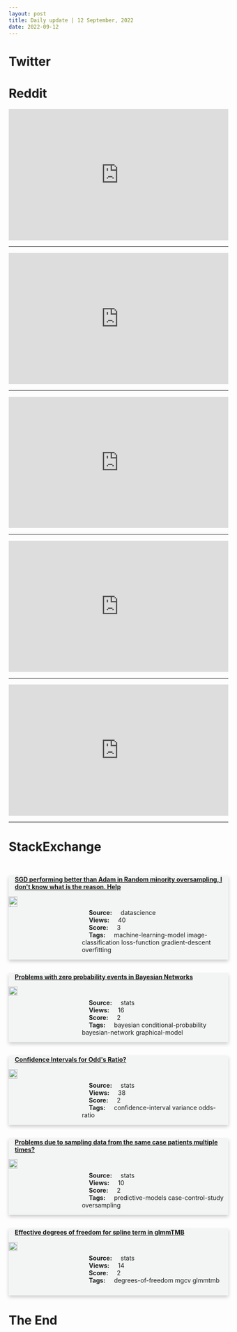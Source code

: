 ```yaml
---
layout: post
title: Daily update | 12 September, 2022
date: 2022-09-12
---
```


<script async src="https://platform.twitter.com/widgets.js" charset="utf-8"></script>


<script src='https://storage.ko-fi.com/cdn/scripts/overlay-widget.js'></script>
<script>
  kofiWidgetOverlay.draw('themldojo', {
    'type': 'floating-chat',
    'floating-chat.donateButton.text': 'Support me',
    'floating-chat.donateButton.background-color': '#f45d22',
    'floating-chat.donateButton.text-color': '#fff'
  });
</script>

# Twitter 

<blockquote class="twitter-tweet"><a href="https://twitter.com/waltshaub/status/1569100986572050435"></a></blockquote>

<blockquote class="twitter-tweet"><a href="https://twitter.com/KirkDBorne/status/1568796771840835586"></a></blockquote>

<blockquote class="twitter-tweet"><a href="https://twitter.com/gp_pulipaka/status/1568781509552644096"></a></blockquote>

<blockquote class="twitter-tweet"><a href="https://twitter.com/KirkDBorne/status/1568955169391656961"></a></blockquote>

<blockquote class="twitter-tweet"><a href="https://twitter.com/gp_pulipaka/status/1568780875747459072"></a></blockquote>

<blockquote class="twitter-tweet"><a href="https://twitter.com/fastdotai/status/1568849244861374464"></a></blockquote>

<blockquote class="twitter-tweet"><a href="https://twitter.com/fastdotai/status/1568849550353530882"></a></blockquote>

<blockquote class="twitter-tweet"><a href="https://twitter.com/ylecun/status/1569118122296082435"></a></blockquote>

<blockquote class="twitter-tweet"><a href="https://twitter.com/ylecun/status/1569117017235509248"></a></blockquote>

<blockquote class="twitter-tweet"><a href="https://twitter.com/DeepLearningAI_/status/1569022961838964736"></a></blockquote>

# Reddit 

<iframe id="reddit-embed" src="https://www.redditmedia.com/r/MachineLearning/comments/xbj6cn/r_simplerecon_3d_reconstruction_without_3d?ref_source=embed&amp;ref=share&amp;embed=true" sandbox="allow-scripts allow-same-origin allow-popups" style="border: none;" height="300" width="100%" scrolling="yes"></iframe>
<hr style="width:100%;text-align:left;margin-left:0">
<iframe id="reddit-embed" src="https://www.redditmedia.com/r/datascience/comments/xbl58o/here_are_the_questions_i_was_asked_for_my_entry?ref_source=embed&amp;ref=share&amp;embed=true" sandbox="allow-scripts allow-same-origin allow-popups" style="border: none;" height="300" width="100%" scrolling="yes"></iframe>
<hr style="width:100%;text-align:left;margin-left:0">
<iframe id="reddit-embed" src="https://www.redditmedia.com/r/dataengineering/comments/xbh053/experts_found_10_malicious_packages_on_pypi_used?ref_source=embed&amp;ref=share&amp;embed=true" sandbox="allow-scripts allow-same-origin allow-popups" style="border: none;" height="300" width="100%" scrolling="yes"></iframe>
<hr style="width:100%;text-align:left;margin-left:0">
<iframe id="reddit-embed" src="https://www.redditmedia.com/r/MachineLearning/comments/xbnqeu/d_most_popular_ai_research_august_2022_ranked_by?ref_source=embed&amp;ref=share&amp;embed=true" sandbox="allow-scripts allow-same-origin allow-popups" style="border: none;" height="300" width="100%" scrolling="yes"></iframe>
<hr style="width:100%;text-align:left;margin-left:0">
<iframe id="reddit-embed" src="https://www.redditmedia.com/r/datascience/comments/xb9nn4/tip_of_my_tongue_google_data_science_thing?ref_source=embed&amp;ref=share&amp;embed=true" sandbox="allow-scripts allow-same-origin allow-popups" style="border: none;" height="300" width="100%" scrolling="yes"></iframe>
<hr style="width:100%;text-align:left;margin-left:0">

<style>
.card {
box-shadow: 0 4px 8px 0 rgba(0,0,0,0.2);
transition: 0.3s;
width: 100%;
background-color: #F3F4F4;
}
p{
    margin-left:  3em;
    padding-top: 1em;
}
.part2{
    display: grid;
    grid-template-columns: 1fr 3fr;
}
h4{
    margin: 1em;
}

.card:hover {
box-shadow: 0 8px 16px 0 rgba(0,0,0,0.2);
}
b {
padding: 2px 16px;
}
</style>
  
# StackExchange 


  <br>
  <div class="card">
  <h4><a href='https://datascience.stackexchange.com/questions/114318/sgd-performing-better-than-adam-in-random-minority-oversampling-i-dont-know-wh'>SGD performing better than Adam in Random minority oversampling, I don&#39;t know what is the reason. Help</a></h4> 
  <div class="part2">
      <img src="https://cdn.sstatic.net/Sites/datascience/Img/apple-touch-icon@2.png?v=1c36463984b3" alt="Img missing!" style="width:40%">
      <p><b>Source:</b> datascience<br><b>Views:</b> 40<br><b>Score:</b> 3<br><b>Tags:</b> <span class="badge badge-dark">machine-learning-model</span> <span class="badge badge-dark">image-classification</span> <span class="badge badge-dark">loss-function</span> <span class="badge badge-dark">gradient-descent</span> <span class="badge badge-dark">overfitting</span></p> 
  </div>
  </div>
      
  <br>
  <div class="card">
  <h4><a href='https://stats.stackexchange.com/questions/588424/problems-with-zero-probability-events-in-bayesian-networks'>Problems with zero probability events in Bayesian Networks</a></h4> 
  <div class="part2">
      <img src="https://cdn.sstatic.net/Sites/stats/Img/apple-touch-icon@2.png?v=344f57aa10cc" alt="Img missing!" style="width:40%">
      <p><b>Source:</b> stats<br><b>Views:</b> 16<br><b>Score:</b> 2<br><b>Tags:</b> <span class="badge badge-dark">bayesian</span> <span class="badge badge-dark">conditional-probability</span> <span class="badge badge-dark">bayesian-network</span> <span class="badge badge-dark">graphical-model</span></p> 
  </div>
  </div>
      
  <br>
  <div class="card">
  <h4><a href='https://stats.stackexchange.com/questions/588428/confidence-intervals-for-odds-ratio'>Confidence Intervals for Odd&#39;s Ratio?</a></h4> 
  <div class="part2">
      <img src="https://cdn.sstatic.net/Sites/stats/Img/apple-touch-icon@2.png?v=344f57aa10cc" alt="Img missing!" style="width:40%">
      <p><b>Source:</b> stats<br><b>Views:</b> 38<br><b>Score:</b> 2<br><b>Tags:</b> <span class="badge badge-dark">confidence-interval</span> <span class="badge badge-dark">variance</span> <span class="badge badge-dark">odds-ratio</span></p> 
  </div>
  </div>
      
  <br>
  <div class="card">
  <h4><a href='https://stats.stackexchange.com/questions/588445/problems-due-to-sampling-data-from-the-same-case-patients-multiple-times'>Problems due to sampling data from the same case patients multiple times?</a></h4> 
  <div class="part2">
      <img src="https://cdn.sstatic.net/Sites/stats/Img/apple-touch-icon@2.png?v=344f57aa10cc" alt="Img missing!" style="width:40%">
      <p><b>Source:</b> stats<br><b>Views:</b> 10<br><b>Score:</b> 2<br><b>Tags:</b> <span class="badge badge-dark">predictive-models</span> <span class="badge badge-dark">case-control-study</span> <span class="badge badge-dark">oversampling</span></p> 
  </div>
  </div>
      
  <br>
  <div class="card">
  <h4><a href='https://stats.stackexchange.com/questions/588446/effective-degrees-of-freedom-for-spline-term-in-glmmtmb'>Effective degrees of freedom for spline term in glmmTMB</a></h4> 
  <div class="part2">
      <img src="https://cdn.sstatic.net/Sites/stats/Img/apple-touch-icon@2.png?v=344f57aa10cc" alt="Img missing!" style="width:40%">
      <p><b>Source:</b> stats<br><b>Views:</b> 14<br><b>Score:</b> 2<br><b>Tags:</b> <span class="badge badge-dark">degrees-of-freedom</span> <span class="badge badge-dark">mgcv</span> <span class="badge badge-dark">glmmtmb</span></p> 
  </div>
  </div>
      
# The End
